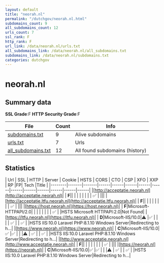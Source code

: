 ```yaml
---
layout: default
title: "neorah.nl"
permalink: "/dutchgov/neorah.nl.html"
subdomains_count: 9
all_subdomains_count: 12
urls_count: 7
ssl_rank: F
http_rank: F
url_link: /data/neorah.nl/urls.txt
all_subdomains_link: /data/neorah.nl/all_subdomains.txt
subdomains_link: /data/neorah.nl/subdomains.txt
categories: dutchgov
---
```



# neorah.nl
## Summary data


**SSL Grade**:F
**HTTP Security Grade**:F


| File       | Count | Info |
|------------|-------|------|
|[subdomains.txt](/data/neorah.nl/subdomains.txt)|9|Alive subdomains|
|[urls.txt](/data/neorah.nl/urls.txt)|7|Urls|
|[all_subdomains.txt](/data/neorah.nl/all_subdomains.txt)|12|All found subdomains (history)|


## Statistics


| Url | SSL | HTTP | Server | Cookie | HSTS | CORS | CTO | CSP | XFO | XXP | RP |FP| Tech |Title |
|--------|-------|-------|------|------|------|------|------|------|------|------|------|------|------|
|[http://acceptatie.neorah.nl](http://acceptatie.neorah.nl)| | **F**|| | | | | | | | :white_check_mark: | |||
|[http://acceptatie.ltfu.neorah.nl](http://acceptatie.ltfu.neorah.nl)| | **F**|| | | | | | | | :white_check_mark: | |||
|[https://host.neorah.nl](https://host.neorah.nl)| | **F**|Microsoft-HTTPAPI/2.0| | | | | | | | :white_check_mark: | |HSTS Microsoft HTTPAPI:2.0|Not Found|
|[https://ltfu.neorah.nl](https://ltfu.neorah.nl)| | **D**|Microsoft-IIS/10.0|:warning: |:white_check_mark: | | | | :white_check_mark: | | :white_check_mark: | |HSTS IIS:10.0 Laravel PHP:8.1.10 Windows Server|Redirecting to h...|
|[https://www.neorah.nl](https://www.neorah.nl)| | **C**|Microsoft-IIS/10.0|:white_check_mark: |:white_check_mark: | | |:warning: | :white_check_mark: | | :white_check_mark: | |HSTS IIS:10.0 Laravel PHP:8.1.10 Windows Server|Redirecting to h...|
|[http://www.acceptatie.neorah.nl](http://www.acceptatie.neorah.nl)| | **F**|| | | | | | | | :white_check_mark: | |||
|[https://neorah.nl](https://neorah.nl)| | **C**|Microsoft-IIS/10.0|:white_check_mark: |:white_check_mark: | | |:warning: | :white_check_mark: | | :white_check_mark: | |HSTS IIS:10.0 Laravel PHP:8.1.10 Windows Server|Redirecting to h...|